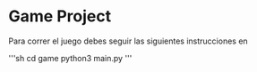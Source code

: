 # Game Project

Para correr el juego debes seguir las siguientes instrucciones en

'''sh
cd game
python3 main.py
'''